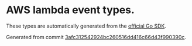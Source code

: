 # AWS lambda event types.

These types are automatically generated from the
[official Go SDK](https://github.com/aws/aws-lambda-go/tree/master/events).

Generated from commit [3afc312542924bc260516dd416c66d43f990390c](https://github.com/aws/aws-lambda-go/commit/3afc312542924bc260516dd416c66d43f990390c).
